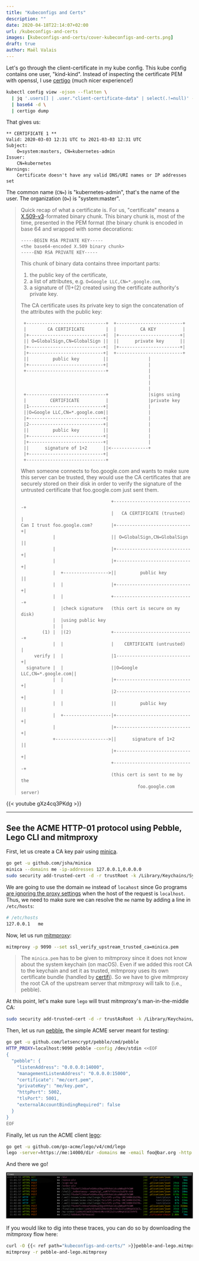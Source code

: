 ```yaml
---
title: "Kubeconfigs and Certs"
description: ""
date: 2020-04-18T22:14:07+02:00
url: /kubeconfigs-and-certs
images: [kubeconfigs-and-certs/cover-kubeconfigs-and-certs.png]
draft: true
author: Maël Valais
---
```


Let's go through the client-certificate in my kube config. This kube config
contains one user, "kind-kind". Instead of inspecting the certificate PEM
with openssl, I use [certigo](https://github.com/square/certigo) (much
nicer experience!)

```sh
kubectl config view -ojson --flatten \
  | jq '.users[] | .user."client-certificate-data" | select(.!=null)' -r \
  | base64 -d \
  | certigo dump
```

That gives us:

```plain
** CERTIFICATE 1 **
Valid: 2020-03-03 12:31 UTC to 2021-03-03 12:31 UTC
Subject:
    O=system:masters, CN=kubernetes-admin
Issuer:
    CN=kubernetes
Warnings:
    Certificate doesn't have any valid DNS/URI names or IP addresses set
```

The common name (`CN=`) is "kubernetes-admin", that's the name of the user.
The organization (`O=`) is "system:master".

> Quick recap of what a certificate is. For us, "certificate" means a
> [X.509-v3](https://tools.ietf.org/html/rfc5280#section-4.1)-formated
> binary chunk. This binary chunk is, most of the time, presented in the
> PEM format (the binary chunk is encoded in base 64 and wrapped with some
> decorations:
>
> ```
> -----BEGIN RSA PRIVATE KEY-----
> <the base64-encoded X.509 binary chunk>
> -----END RSA PRIVATE KEY-----
> ```
>
> This chunk of binary data contains three important parts:
>
> 1) the public key of the certificate,
> 2) a list of attributes, e.g. `O=Google LLC,CN=*.google.com`,
> 3) a signature of (1)+(2) created using the certificate authority's
>    private key.
>
> The CA certificate uses its private key to sign the concatenation of the
> attributes with the public key:
>
> <div class="nohighlight">
>
> ```plain
>  +------------------------------+  +-------------------------+
>  |        CA CERTIFICATE        |  |         CA KEY          |
>  |+----------------------------+|  |+-----------------------+|
>  || O=GlobalSign,CN=GlobalSign ||  ||      private key      ||
>  |+----------------------------+|  |+-----------------------+|
>  |+----------------------------+|  +-------------------------+
>  ||         public key         ||               |
>  |+----------------------------+|               |
>  +------------------------------+               |
>                                                 |
>                                                 |
>                                                 |
>  +------------------------------+               |signs using
>  |         CERTIFICATE          |               |private key
>  |1----------------------------+|               |
>  ||O=Google LLC,CN=*.google.com||               |
>  |+----------------------------+|               |
>  |2----------------------------+|               |
>  ||         public key         ||               |
>  |+----------------------------+|               |
>  |+----------------------------+|               |
>  ||      signature of 1+2      ||<--------------+
>  |+----------------------------+|
>  +------------------------------+
> ```
>
> </div>
>
> When someone connects to foo.google.com and wants to make sure this
> server can be trusted, they would use the CA certificates that are
> securely stored on their disk in order to verify the signature of the
> untrusted certificate that foo.google.com just sent them.
>
> <div class="nohighlight">
>
> ```plain
>                                   +------------------------------+
>                                   |   CA CERTIFICATE (trusted)   |
> Can I trust foo.google.com?       |+----------------------------+|
>             |                     || O=GlobalSign,CN=GlobalSign ||
>             |                     |+----------------------------+|
>             |                     |+----------------------------+|
>             |  +----------------->||         public key         ||
>             |  |                  |+----------------------------+|
>             |  |                  +------------------------------+
>             |  |check signature   (this cert is secure on my disk)
>             |  |using public key
>             |  |
>         (1) |  |(2)               +------------------------------+
>             |  |                  |    CERTIFICATE (untrusted)   |
>      verify |  |                  |1----------------------------+|
>   signature |  |                  ||O=Google LLC,CN=*.google.com||
>             |  |                  |+----------------------------+|
>             |  |                  |2----------------------------+|
>             |  |                  ||         public key         ||
>             |  +------------------|+----------------------------+|
>             |                     |+----------------------------+|
>             +-------------------->||      signature of 1+2      ||
>                                   |+----------------------------+|
>                                   +------------------------------+
>                                   (this cert is sent to me by the
>                                             foo.google.com server)
> ```
>
> </div>
<!--
https://textik.com/#d85b4624473ca862
-->

{{< youtube gXz4cq3PKdg >}}


---

## See the ACME HTTP-01 protocol using Pebble, Lego CLI and mitmproxy

First, let us create a CA key pair using
[minica](https://github.com/jsha/minica).

```sh
go get -u github.com/jsha/minica
minica --domains me -ip-addresses 127.0.0.1,0.0.0.0
sudo security add-trusted-cert -d -r trustRoot -k /Library/Keychains/System.keychain minica.pem
```

We are going to use the domain `me` instead of `locahost` since Go programs
[are ignoring the proxy
settings](https://maelvls.dev/go-ignores-proxy-localhost/) when the host of
the request is `localhost`. Thus, we need to make sure we can resolve the
`me` name by adding a line in `/etc/hosts`:

```sh
# /etc/hosts
127.0.0.1   me
```

Now, let us run [mitmproxy](https://mitmproxy.org/):

```sh
mitmproxy -p 9090 --set ssl_verify_upstream_trusted_ca=minica.pem
```

> The `minica.pem` has to be given to mitmproxy since it does not know
> about the system keychain (on macOS). Even if we added this root CA to
> the keychain and set it as trusted, mitmproxy uses its own certificate
> bundle (handled by [certifi](https://github.com/certifi/python-certifi)).
> So we have to give mitmproxy the root CA of the upstream server that
> mitmproxy will talk to (i.e., pebble).

At this point, let's make sure `lego` will trust mitmproxy's
man-in-the-middle CA:

```sh
sudo security add-trusted-cert -d -r trustAsRoot -k /Library/Keychains/System.keychain ~/.mitmproxy/mitmproxy-ca-cert.pem
```

Then, let us run [pebble](https://github.com/letsencrypt/pebble), the
simple ACME server meant for testing:

```sh
go get -u github.com/letsencrypt/pebble/cmd/pebble
HTTP_PROXY=localhost:9090 pebble -config /dev/stdin <<EOF
{
  "pebble": {
    "listenAddress": "0.0.0.0:14000",
    "managementListenAddress": "0.0.0.0:15000",
    "certificate": "me/cert.pem",
    "privateKey": "me/key.pem",
    "httpPort": 5002,
    "tlsPort": 5001,
    "externalAccountBindingRequired": false
  }
}
EOF
```

Finally, let us run the ACME client
[lego](https://github.com/go-acme/lego):

```sh
go get -u github.com/go-acme/lego/v4/cmd/lego
lego -server=https://me:14000/dir -domains me -email foo@bar.org -http.port :5002 -http run
```

And there we go!

![Screeshot of mitmproxy running interactively in the terminal and capturing the input and output from Pebble and Lego](mitmproxy-with-lego-and-pebble.png)

If you would like to dig into these traces, you can do so by downloading
the mitmproxy flow here:

```sh
curl -O {{< ref path="kubeconfigs-and-certs/" >}}pebble-and-lego.mitmproxy
mitmproxy -r pebble-and-lego.mitmproxy
```
